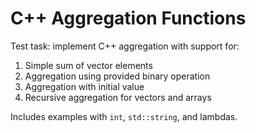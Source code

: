 # C++ Aggregation Functions

Test task: implement C++ aggregation with support for:

1. Simple sum of vector elements
2. Aggregation using provided binary operation
3. Aggregation with initial value
4. Recursive aggregation for vectors and arrays

Includes examples with `int`, `std::string`, and lambdas.
